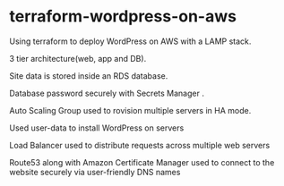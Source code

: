 # terraform-wordpress-on-aws

Using terraform to deploy WordPress on AWS with a LAMP stack.

3 tier architecture(web, app and DB).

Site data is stored inside an RDS database.

Database password securely with Secrets Manager .

Auto Scaling Group used to rovision multiple servers in HA mode.

Used user-data to install WordPress on servers

Load Balancer used to distribute requests across multiple web servers

Route53 along with Amazon Certificate Manager used to connect to the website securely via user-friendly DNS names
